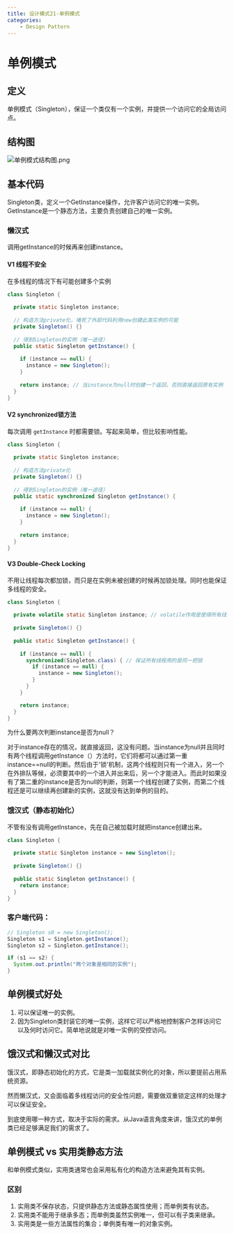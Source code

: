 ```yaml
---
title: 设计模式21-单例模式
categories:
	- Design Pattern
---
```


# 单例模式

## 定义

单例模式（Singleton），保证一个类仅有一个实例，并提供一个访问它的全局访问点。

## 结构图

![单例模式结构图.png](https://s2.loli.net/2023/10/23/7qNvY9VbhWHPit2.png)

## 基本代码

Singleton类，定义一个GetInstance操作，允许客户访问它的唯一实例。GetInstance是一个静态方法，主要负责创建自己的唯一实例。

### 懒汉式

调用getInstance的时候再来创建instance。

#### V1 线程不安全

在多线程的情况下有可能创建多个实例

```java
class Singleton {
  
  private static Singleton instance;
  
  // 构造方法private化，堵死了外部代码利用new创建此类实例的可能
  private Singleton() {}
  
  // 得到Singleton的实例（唯一途径）
  public static Singleton getInstance() {
    
    if (instance == null) {
      instance = new Singleton();
    }
    
    return instance; // 当instance为null时创建一个返回，否则直接返回原有实例
  }
}
```

#### V2 synchronized锁方法

每次调用 `getInstance` 时都需要锁。写起来简单，但比较影响性能。

```java
class Singleton {
  
  private static Singleton instance;
  
  // 构造方法private化
  private Singleton() {}
  
  // 得到Singleton的实例（唯一途径）
  public static synchronized Singleton getInstance() {
    
    if (instance == null) {
      instance = new Singleton();
    }
    
    return instance;
  }
}
```

#### V3 Double-Check Locking

不用让线程每次都加锁，而只是在实例未被创建的时候再加锁处理。同时也能保证多线程的安全。

```java
class Singleton {
  
  private volatile static Singleton instance; // volatile作用是使得所有线程能够及时得知instance是否被实例化的状态
  
  private Singleton() {}
  
  public static Singleton getInstance() {
    
    if (instance == null) {
      synchronized(Singleton.class) { // 保证所有线程用的是同一把锁
        if (instance == null) {
          instance = new Singleton();
        }
      }
    }

    return instance;
  }
}
```

为什么要两次判断instance是否为null？

对于instance存在的情况，就直接返回，这没有问题。当instance为null并且同时有两个线程调用getInstance（）方法时，它们将都可以通过第一重instance==null的判断。然后由于'锁'机制，这两个线程则只有一个进入，另一个在外排队等候，必须要其中的一个进入并出来后，另一个才能进入。而此时如果没有了第二重的instance是否为null的判断，则第一个线程创建了实例，而第二个线程还是可以继续再创建新的实例，这就没有达到单例的目的。

### 饿汉式（静态初始化）

不管有没有调用getInstance，先在自己被加载时就把instance创建出来。

```java
class Singleton {
  
  private static Singleton instance = new Singleton();
  
  private Singleton() {}
  
  public static Singleton getInstance() {
    return instance;
  }
}
```

### 客户端代码：

```java
// Singleton s0 = new Singleton();
Singleton s1 = Singleton.getInstance();
Singleton s2 = Singleton.getInstance();

if (s1 == s2) {
  System.out.println("两个对象是相同的实例");
}
```



## 单例模式好处

1. 可以保证唯一的实例。
2. 因为Singleton类封装它的唯一实例，这样它可以严格地控制客户怎样访问它以及何时访问它。简单地说就是对唯一实例的受控访问。

## 饿汉式和懒汉式对比

饿汉式，即静态初始化的方式，它是类一加载就实例化的对象，所以要提前占用系统资源。

然而懒汉式，又会面临着多线程访问的安全性问题，需要做双重锁定这样的处理才可以保证安全。

到底使用哪一种方式，取决于实际的需求。从Java语言角度来讲，饿汉式的单例类已经足够满足我们的需求了。

## 单例模式 vs 实用类静态方法

和单例模式类似，实用类通常也会采用私有化的构造方法来避免其有实例。

### 区别

1. 实用类不保存状态，只提供静态方法或静态属性使用；而单例类有状态。
2. 实用类不能用于继承多态；而单例类虽然实例唯一，但可以有子类来继承。
3. 实用类是一些方法属性的集合；单例类有唯一的对象实例。
